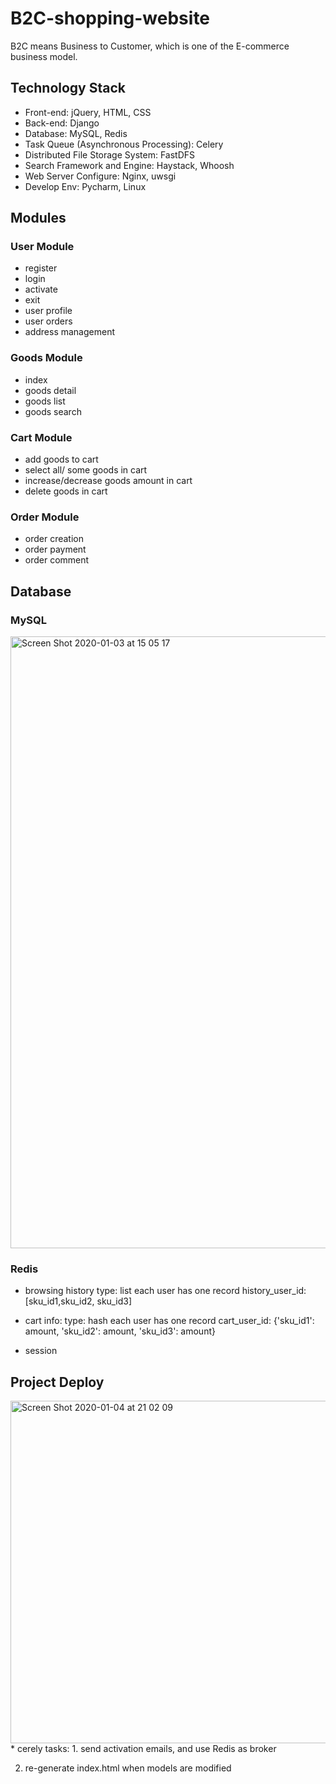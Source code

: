 # B2C-shopping-website
B2C means Business to Customer, which is one of the E-commerce business model.

## Technology Stack
* Front-end: jQuery, HTML, CSS
* Back-end: Django
* Database: MySQL, Redis
* Task Queue (Asynchronous Processing): Celery
* Distributed File Storage System: FastDFS
* Search Framework and Engine: Haystack, Whoosh
* Web Server Configure: Nginx, uwsgi
* Develop Env: Pycharm, Linux

## Modules
### User Module
* register
* login
* activate
* exit
* user profile 
* user orders
* address management

### Goods Module
* index
* goods detail
* goods list
* goods search

### Cart Module
* add goods to cart
* select all/ some goods in cart
* increase/decrease goods amount in cart 
* delete goods in cart

### Order Module
* order creation
* order payment
* order comment

## Database
### MySQL
<img width="979" alt="Screen Shot 2020-01-03 at 15 05 17" src="https://user-images.githubusercontent.com/43054004/71746425-ded98680-2e3a-11ea-80cb-e09620924fa6.png">

### Redis
* browsing history
type: list
each user has one record
history_user_id: [sku_id1,sku_id2, sku_id3]

* cart info: 
type: hash
each user has one record
cart_user_id: {'sku_id1': amount, 'sku_id2': amount, 'sku_id3': amount}

* session

## Project Deploy
<img width="548" alt="Screen Shot 2020-01-04 at 21 02 09" src="https://user-images.githubusercontent.com/43054004/71774029-7cb17c00-2f35-11ea-9b9f-a86fdac62d6c.png">
* cerely tasks:
1. send activation emails, and use Redis as broker

2. re-generate index.html when models are modified
